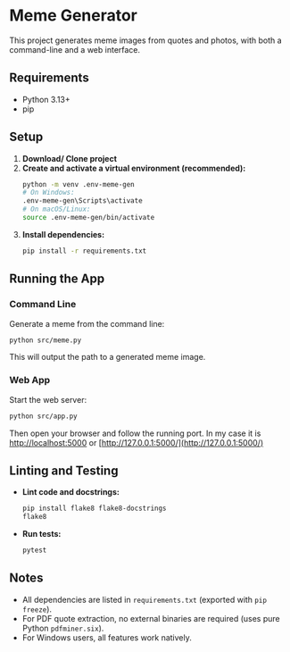 # Meme Generator

This project generates meme images from quotes and photos, with both a command-line and a web interface.

## Requirements
- Python 3.13+
- pip

## Setup
1. **Download/ Clone project**
2. **Create and activate a virtual environment (recommended):**
   ```sh
   python -m venv .env-meme-gen
   # On Windows:
   .env-meme-gen\Scripts\activate
   # On macOS/Linux:
   source .env-meme-gen/bin/activate
   ```
3. **Install dependencies:**
   ```sh
   pip install -r requirements.txt
   ```

## Running the App

### Command Line
Generate a meme from the command line:
```sh
python src/meme.py
```
This will output the path to a generated meme image.

### Web App
Start the web server:
```sh
python src/app.py
```
Then open your browser and follow the running port. In my case it is [http://localhost:5000](http://localhost:5000) or [http://127.0.0.1:5000/](http://127.0.0.1:5000/)

## Linting and Testing
- **Lint code and docstrings:**
  ```sh
  pip install flake8 flake8-docstrings
  flake8
  ```
- **Run tests:**
  ```sh
  pytest
  ```

## Notes
- All dependencies are listed in `requirements.txt` (exported with `pip freeze`).
- For PDF quote extraction, no external binaries are required (uses pure Python `pdfminer.six`).
- For Windows users, all features work natively.
